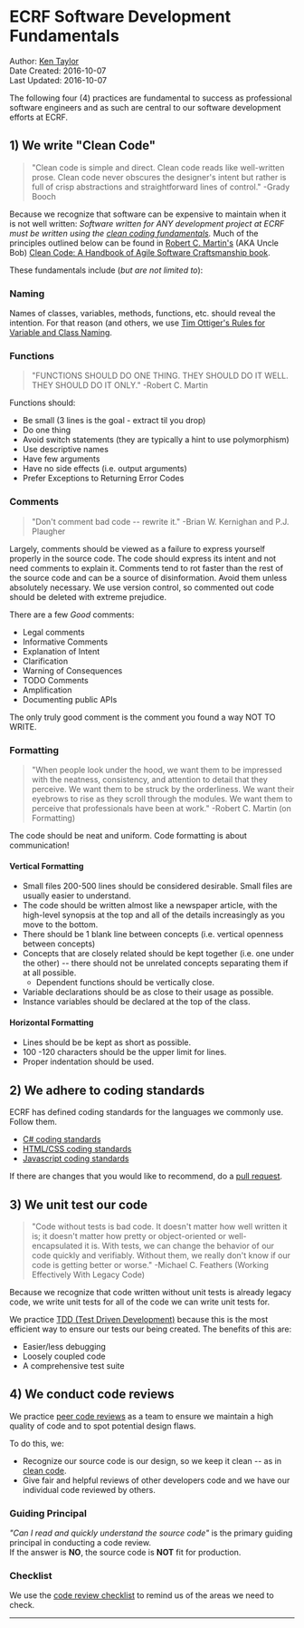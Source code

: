 # ECRF Software Development Fundamentals

Author: [Ken Taylor](mailto:ktaylor@goECRF.com?subject=ECRF%20Software%20Development%20Fundamentals)  
Date Created: 2016-10-07  
Last Updated: 2016-10-07  

The following four (4) practices are fundamental to success as professional software engineers and as such are central to our software development efforts at ECRF.

## 1) We write "Clean Code"

> "Clean code is simple and direct. Clean code reads like well-written prose. Clean code never obscures the designer's intent but rather is full of crisp abstractions and straightforward lines of control."
> -Grady Booch

Because we recognize that software can be expensive to maintain when it is not well written: _Software written for ANY development project at ECRF must be written using the [clean coding fundamentals][cleancode]._ Much of the principles outlined below can be found in [Robert C. Martin's][unclebob] (AKA Uncle Bob) [Clean Code: A Handbook of Agile Software Craftsmanship book][ccbook].

These fundamentals include (_but are not limited to_):

### Naming

Names of classes, variables, methods, functions, etc. should reveal the intention. For that reason (and others, we use [Tim Ottiger's Rules for Variable and Class Naming][ottigers].

### Functions

> "FUNCTIONS SHOULD DO ONE THING. THEY SHOULD DO IT WELL. THEY SHOULD DO IT ONLY."
> -Robert C. Martin

Functions should:

* Be small (3 lines is the goal - extract til you drop)
* Do one thing
* Avoid switch statements (they are typically a hint to use polymorphism)
* Use descriptive names
* Have few arguments
* Have no side effects (i.e. output arguments)
* Prefer Exceptions to Returning Error Codes

### Comments

> "Don't comment bad code -- rewrite it."
>  -Brian W. Kernighan and P.J. Plaugher

Largely, comments should be viewed as a failure to express yourself properly in the source code. The code should express its intent and not need comments to explain it. Comments tend to rot faster than the rest of the source code and can be a source of disinformation. Avoid them unless absolutely necessary. We use version control, so commented out code should be deleted with extreme prejudice.

There are a few _Good_ comments:

* Legal comments
* Informative Comments
* Explanation of Intent
* Clarification
* Warning of Consequences
* TODO Comments
* Amplification
* Documenting public APIs

The only truly good comment is the comment you found a way NOT TO WRITE.

### Formatting

> "When people look under the hood, we want them to be impressed with the neatness, consistency, and attention to detail that they perceive. We want them to be struck by the orderliness. We want their eyebrows to rise as they scroll through the modules. We want them to perceive that professionals have been at work."
> -Robert C. Martin (on Formatting)

The code should be neat and uniform. Code formatting is about communication!

#### Vertical Formatting

* Small files 200-500 lines should be considered desirable. Small files are usually easier to understand.
* The code should be written almost like a newspaper article, with the high-level synopsis at the top and all of the details increasingly as you move to the bottom.
* There should be 1 blank line between concepts (i.e. vertical openness between concepts)
* Concepts that are closely related should be kept together (i.e. one under the other) -- there should not be unrelated concepts separating them if at all possible.
    * Dependent functions should be vertically close.
* Variable declarations should be as close to their usage as possible.
* Instance variables should be declared at the top of the class.

#### Horizontal Formatting

* Lines should be be kept as short as possible.
* 100 -120 characters should be the upper limit for lines.
* Proper indentation should be used.

## 2) We adhere to coding standards

ECRF has defined coding standards for the languages we commonly use. Follow them.

* [C# coding standards](csharp_coding_standards.md)
* [HTML/CSS coding standards](html_css_coding_standards.md)
* [Javascript coding standards](javascript_coding_standards.md)


If there are changes that you would like to recommend, do a [pull request][pullrequest].

## 3) We unit test our code

> "Code without tests is bad code. It doesn't matter how well written it is; it doesn't matter how pretty or  object-oriented or well- encapsulated it is. With tests, we can change the behavior of our code quickly and verifiably. Without them, we really don't know if our code is getting better or worse."
> -Michael C. Feathers (Working Effectively With Legacy Code) 

Because we recognize that code written without unit tests is already legacy code, we write unit tests for all of the code we can write unit tests for. 

We practice [TDD (Test Driven Development)][tdd] because this is the most efficient way to ensure our tests our being created. The benefits of this are:

* Easier/less debugging
* Loosely coupled code
* A comprehensive test suite

## 4) We conduct code reviews

We practice [peer code reviews][review] as a team to ensure we maintain a high quality of code and to spot potential design flaws. 

To do this, we:

* Recognize our source code is our design, so we keep it clean -- as in [clean code][cleancode].
* Give fair and helpful reviews of other developers code and we have our individual code reviewed by others.

### Guiding Principal

_"Can I read and quickly understand the source code"_ is the primary guiding principal in conducting a code review.    
If the answer is __NO__, the source code is __NOT__ fit for production.

### Checklist

We use the [code review checklist][checklist] to remind us of the areas we need to check.

---
[cleancode]: https://cleancoders.com/category/fundamentals
[unclebob]: https://en.wikipedia.org/wiki/Robert_Cecil_Martin
[ccbook]: http://www.amazon.com/Clean-Code-Handbook-Software-Craftsmanship/dp/0132350882
[ottigers]: ottigers-rules-for-naming.pdf
[pullrequest]: http://yangsu.github.io/pull-request-tutorial/
[tdd]: https://en.wikipedia.org/wiki/Test-driven_development
[review]: https://en.wikipedia.org/wiki/Code_review
[checklist]: code_review_checklist.md